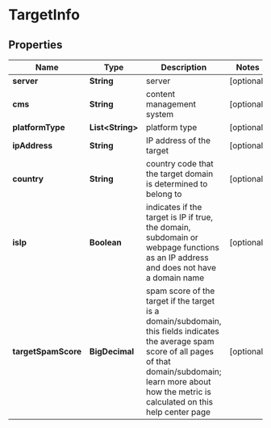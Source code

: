 

# TargetInfo


## Properties

| Name | Type | Description | Notes |
|------------ | ------------- | ------------- | -------------|
|**server** | **String** | server |  [optional] |
|**cms** | **String** | content management system |  [optional] |
|**platformType** | **List&lt;String&gt;** | platform type |  [optional] |
|**ipAddress** | **String** | IP address of the target |  [optional] |
|**country** | **String** | country code that the target domain is determined to belong to |  [optional] |
|**isIp** | **Boolean** | indicates if the target is IP if true, the domain, subdomain or webpage functions as an IP address and does not have a domain name |  [optional] |
|**targetSpamScore** | **BigDecimal** | spam score of the target if the target is a domain/subdomain, this fields indicates the average spam score of all pages of that domain/subdomain; learn more about how the metric is calculated on this help center page |  [optional] |



